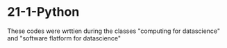 # 21-1-Python

These codes were wrttien during the classes "computing for datascience" and "software flatform for datascience"
